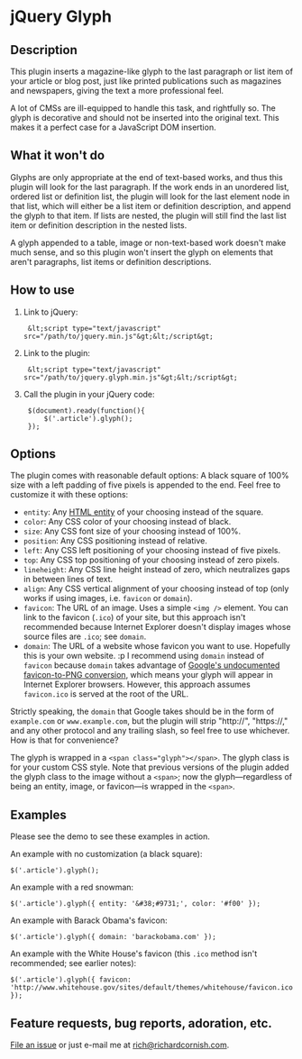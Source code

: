 # jQuery Glyph

## Description

This plugin inserts a magazine-like glyph to the last paragraph or list item of your article or blog post, just like printed publications such as magazines and newspapers, giving the text a more professional feel.

A lot of CMSs are ill-equipped to handle this task, and rightfully so. The glyph is decorative and should not be inserted into the original text. This makes it a perfect case for a JavaScript DOM insertion.

## What it won't do

Glyphs are only appropriate at the end of text-based works, and thus this plugin will look for the last paragraph. If the work ends in an unordered list, ordered list or definition list, the plugin will look for the last element node in that list, which will either be a list item or definition description, and append the glyph to that item. If lists are nested, the plugin will still find the last list item or definition description in the nested lists.

A glyph appended to a table, image or non-text-based work doesn't make much sense, and so this plugin won't insert the glyph on elements that aren't paragraphs, list items or definition descriptions.

## How to use

1. Link to jQuery:

        &lt;script type="text/javascript" src="/path/to/jquery.min.js"&gt;&lt;/script&gt;

2. Link to the plugin:

        &lt;script type="text/javascript" src="/path/to/jquery.glyph.min.js"&gt;&lt;/script&gt;

3. Call the plugin in your jQuery code:

        $(document).ready(function(){
            $('.article').glyph();
        });

## Options

The plugin comes with reasonable default options: A black square of 100% size with a left padding of five pixels is appended to the end. Feel free to customize it with these options:

- `entity`: Any [HTML entity](http://www.fileformat.info/info/unicode/char/search.htm) of your choosing instead of the square.
- `color`: Any CSS color of your choosing instead of black.
- `size`: Any CSS font size of your choosing instead of 100%.
- `position`: Any CSS positioning instead of relative.
- `left`: Any CSS left positioning of your choosing instead of five pixels.
- `top`: Any CSS top positioning of your choosing instead of zero pixels.
- `lineheight`: Any CSS line height instead of zero, which neutralizes gaps in between lines of text.
- `align`: Any CSS vertical alignment of your choosing instead of top (only works if using images, i.e. `favicon` or `domain`).
- `favicon`: The URL of an image. Uses a simple `<img />` element. You can link to the favicon (`.ico`) of your site, but this approach isn't recommended because Internet Explorer doesn't display images whose source files are `.ico`; see `domain`.
- `domain`: The URL of a website whose favicon you want to use. Hopefully this is your own website. :p I recommend using `domain` instead of `favicon` because `domain` takes advantage of [Google's undocumented favicon-to-PNG conversion](http://simonwillison.net/2008/Aug/30/favicons/), which means your glyph will appear in Internet Explorer browsers. However, this approach assumes `favicon.ico` is served at the root of the URL.

Strictly speaking, the `domain` that Google takes should be in the form of `example.com` or `www.example.com`, but the plugin will strip "http://", "https://," and any other protocol and any trailing slash, so feel free to use whichever. How is that for convenience?

The glyph is wrapped in a `<span class="glyph"></span>`. The glyph class is for your custom CSS style. Note that previous versions of the plugin added the glyph class to the image without a `<span>`; now the glyph&#8212;regardless of being an entity, image, or favicon&#8212;is wrapped in the `<span>`.

## Examples

Please see the demo to see these examples in action.

An example with no customization (a black square):

    $('.article').glyph();

An example with a red snowman:

    $('.article').glyph({ entity: '&#38;#9731;', color: '#f00' });

An example with Barack Obama's favicon:

    $('.article').glyph({ domain: 'barackobama.com' });

An example with the White House's favicon (this `.ico` method isn't recommended; see earlier notes):

    $('.article').glyph({ favicon: 'http://www.whitehouse.gov/sites/default/themes/whitehouse/favicon.ico' });

## Feature requests, bug reports, adoration, etc.

[File an issue](https://github.com/richardcornish/jQuery-Glyph/issues) or just e-mail me at [rich@richardcornish.com](mailto:rich@richardcornish.com).